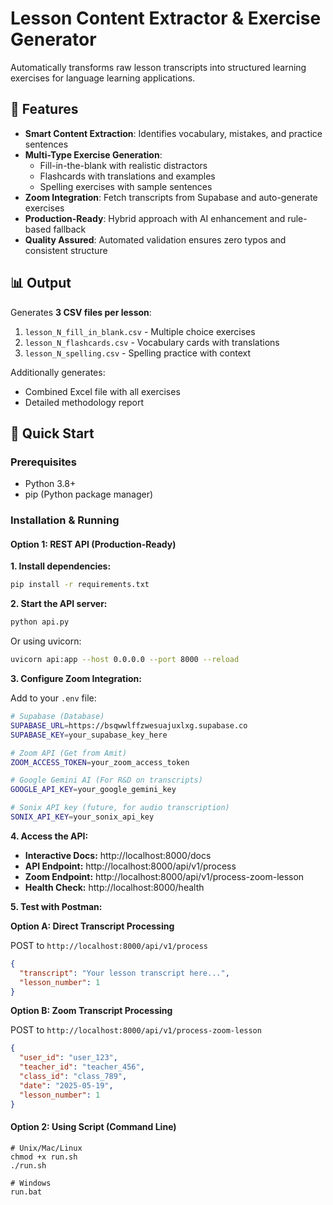 # Lesson Content Extractor & Exercise Generator

Automatically transforms raw lesson transcripts into structured learning exercises for language learning applications.

## 🎯 Features

- **Smart Content Extraction**: Identifies vocabulary, mistakes, and practice sentences
- **Multi-Type Exercise Generation**:
  - Fill-in-the-blank with realistic distractors
  - Flashcards with translations and examples
  - Spelling exercises with sample sentences
- **Zoom Integration**: Fetch transcripts from Supabase and auto-generate exercises
- **Production-Ready**: Hybrid approach with AI enhancement and rule-based fallback
- **Quality Assured**: Automated validation ensures zero typos and consistent structure

## 📊 Output

Generates **3 CSV files per lesson**:

1. `lesson_N_fill_in_blank.csv` - Multiple choice exercises
2. `lesson_N_flashcards.csv` - Vocabulary cards with translations
3. `lesson_N_spelling.csv` - Spelling practice with context

Additionally generates:

- Combined Excel file with all exercises
- Detailed methodology report

## 🚀 Quick Start

### Prerequisites

- Python 3.8+
- pip (Python package manager)

### Installation & Running

#### Option 1: REST API (Production-Ready)

**1. Install dependencies:**

```bash
pip install -r requirements.txt
```

**2. Start the API server:**

```bash
python api.py
```

Or using uvicorn:

```bash
uvicorn api:app --host 0.0.0.0 --port 8000 --reload
```

**3. Configure Zoom Integration:**

Add to your `.env` file:

```bash
# Supabase (Database)
SUPABASE_URL=https://bsqwwlffzwesuajuxlxg.supabase.co
SUPABASE_KEY=your_supabase_key_here

# Zoom API (Get from Amit)
ZOOM_ACCESS_TOKEN=your_zoom_access_token

# Google Gemini AI (For R&D on transcripts)
GOOGLE_API_KEY=your_google_gemini_key

# Sonix API key (future, for audio transcription)
SONIX_API_KEY=your_sonix_api_key
```

**4. Access the API:**

- **Interactive Docs:** http://localhost:8000/docs
- **API Endpoint:** http://localhost:8000/api/v1/process
- **Zoom Endpoint:** http://localhost:8000/api/v1/process-zoom-lesson
- **Health Check:** http://localhost:8000/health

**5. Test with Postman:**

**Option A: Direct Transcript Processing**

POST to `http://localhost:8000/api/v1/process`

```json
{
  "transcript": "Your lesson transcript here...",
  "lesson_number": 1
}
```

**Option B: Zoom Transcript Processing**

POST to `http://localhost:8000/api/v1/process-zoom-lesson`

```json
{
  "user_id": "user_123",
  "teacher_id": "teacher_456",
  "class_id": "class_789",
  "date": "2025-05-19",
  "lesson_number": 1
}
```

#### Option 2: Using Script (Command Line)

```
# Unix/Mac/Linux
chmod +x run.sh
./run.sh

# Windows
run.bat
```
